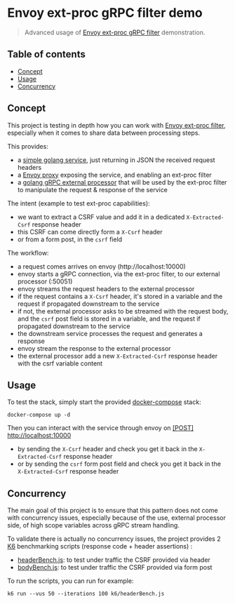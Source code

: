 # Envoy ext-proc gRPC filter demo

> Advanced usage of [Envoy ext-proc gRPC filter](https://www.envoyproxy.io/docs/envoy/latest/api-v3/extensions/filters/http/ext_proc/v3/ext_proc.proto) demonstration.

## Table of contents

- [Concept](#concept)
- [Usage](#usage)
- [Concurrency](#concurrency)

## Concept

This project is testing in depth how you can work with [Envoy ext-proc filter](https://www.envoyproxy.io/docs/envoy/latest/api-v3/extensions/filters/http/ext_proc/v3/ext_proc.proto), especially when it comes to share data between processing steps.

This provides:
- a [simple golang service](service), just returning in JSON the received request headers
- a [Envoy proxy](envoy) exposing the service, and enabling an ext-proc filter
- a [golang gRPC external processor](ext-proc) that will be used by the ext-proc filter to manipulate the request & response of the service

The intent (example to test ext-proc capabilities):
- we want to extract a CSRF value and add it in a dedicated `X-Extracted-Csrf` response header
- this CSRF can come directly form a `X-Csrf` header
- or from a form post, in the `csrf` field

The workflow:
- a request comes arrives on envoy (http://localhost:10000)
- envoy starts a gRPC connection, via the ext-proc filter, to our external processor (:50051)
- envoy streams the request headers to the external processor
- if the request contains a `X-Csrf` header, it's stored in a variable and the request if propagated downstream to the service
- if not, the external processor asks to be streamed with the request body, and the `csrf` post field is stored in a variable, and the request if propagated downstream to the service
- the downstream service processes the request and generates a response
- envoy stream the response to the external processor
- the external processor add a new `X-Extracted-Csrf` response header with the csrf variable content

## Usage

To test the stack, simply start the provided [docker-compose](docker-compose.yaml) stack:
```shell
docker-compose up -d
```

Then you can interact with the service through envoy on [[POST] http://localhost:10000](http://localhost:10000)
- by sending the `X-Csrf` header and check you get it back in the `X-Extracted-Csrf` response header
- or by sending the `csrf` form post field and check you get it back in the `X-Extracted-Csrf` response header


## Concurrency

The main goal of this project is to ensure that this pattern does not come with concurrency issues, especially because of the use, external processor side, of high scope variables across gRPC stream handling.

To validate there is actually no concurrency issues, the project provides 2 [K6](https://k6.io/) benchmarking scripts (response code + header assertions) :
- [headerBench.js](k6/headerBench.js): to test under traffic the CSRF provided via header
- [bodyBench.js](k6/bodyBench.js): to test under traffic the CSRF provided via form post

To run the scripts, you can run for example:

```shell
k6 run --vus 50 --iterations 100 k6/headerBench.js
```
